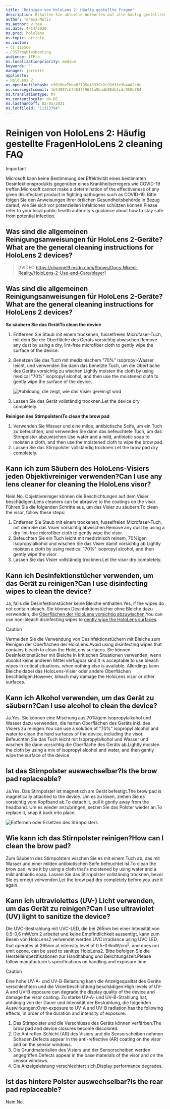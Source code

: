 ```yaml
---
title: 'Reinigen von HoloLens 2: Häufig gestellte Fragen'
description: Erhalten Sie aktuelle Antworten auf alle häufig gestellten Fragen zum Bereinigen und Warten Ihres HoloLens 2-Geräts.
author: Teresa-Motiv
ms.author: v-tea
ms.date: 4/14/2020
ms.prod: hololens
ms.topic: article
ms.custom:
- CI 115560
- CSSTroubleshooting
audience: ITPro
ms.localizationpriority: medium
keywords: ''
manager: jarrettr
appliesto:
- HoloLens 2
ms.openlocfilehash: c9016be7bba8f795e43339c2c93d3fe3b44d2c8c
ms.sourcegitcommit: 1d44907cb7454ff96f1a9badb90db4cdc958e784
ms.translationtype: MT
ms.contentlocale: de-DE
ms.lasthandoff: 02/05/2021
ms.locfileid: "11313794"
---
```

# <span data-ttu-id="01924-103">Reinigen von HoloLens 2: Häufig gestellte Fragen</span><span class="sxs-lookup"><span data-stu-id="01924-103">HoloLens 2 cleaning FAQ</span></span>

> [!IMPORTANT]  
> <span data-ttu-id="01924-104">Microsoft kann keine Bestimmung der Effektivität eines bestimmten Desinfektionsprodukts gegenüber eines Krankheitserregers wie COVID-19 treffen.</span><span class="sxs-lookup"><span data-stu-id="01924-104">Microsoft cannot make a determination of the effectiveness of any given disinfectant product in fighting pathogens such as COVID-19.</span></span> <span data-ttu-id="01924-105">Bitte folgen Sie den Anweisungen Ihrer örtlichen Gesundheitsbehörde in Bezug darauf, wie Sie sich vor potenziellen Infektionen schützen können.</span><span class="sxs-lookup"><span data-stu-id="01924-105">Please refer to your local public health authority's guidance about how to stay safe from potential infection.</span></span>  

## <span data-ttu-id="01924-106">Was sind die allgemeinen Reinigungsanweisungen für HoloLens 2-Geräte?</span><span class="sxs-lookup"><span data-stu-id="01924-106">What are the general cleaning instructions for HoloLens 2 devices?</span></span>

> [!VIDEO https://channel9.msdn.com/Shows/Docs-Mixed-Reality/HoloLens-2-Use-and-Care/player]
## <span data-ttu-id="01924-107">Was sind die allgemeinen Reinigungsanweisungen für HoloLens 2-Geräte?</span><span class="sxs-lookup"><span data-stu-id="01924-107">What are the general cleaning instructions for HoloLens 2 devices?</span></span>
<!-- <iframe src="https://channel9.msdn.com/Shows/Docs-Mixed-Reality/HoloLens-2-Use-and-Care/player" width="960" height="540" allowFullScreen frameBorder="0" title="HoloLens 2 Use and Care - Microsoft Channel 9 Video"></iframe> -->

**<span data-ttu-id="01924-108">So säubern Sie das Gerät</span><span class="sxs-lookup"><span data-stu-id="01924-108">To clean the device</span></span>**

1. <span data-ttu-id="01924-109">Entfernen Sie Staub mit einem trockenen, fusselfreien Microfaser-Tuch, mit dem Sie die Oberfläche des Geräts vorsichtig abwischen.</span><span class="sxs-lookup"><span data-stu-id="01924-109">Remove any dust by using a dry, lint-free microfiber cloth to gently wipe the surface of the device.</span></span>
1. <span data-ttu-id="01924-110">Benetzen Sie das Tuch mit medizinischem "70%" Isopropyl-Wasser leicht, und verwenden Sie dann das benetzte Tuch, um die Oberfläche des Geräts vorsichtig zu wischen.</span><span class="sxs-lookup"><span data-stu-id="01924-110">Lightly moisten the cloth by using medical "70%" isopropyl alcohol, and then use the moistened cloth to gently wipe the surface of the device.</span></span>

   ![Abbildung, die zeigt, wie das Visier gereinigt wird](images/hololens-cleaning-visor.png)

1. <span data-ttu-id="01924-112">Lassen Sie das Gerät vollständig trocknen.</span><span class="sxs-lookup"><span data-stu-id="01924-112">Let the device dry completely.</span></span>

**<span data-ttu-id="01924-113">Reinigen des Stirnpolsters</span><span class="sxs-lookup"><span data-stu-id="01924-113">To clean the brow pad</span></span>**

1. <span data-ttu-id="01924-114">Verwenden Sie Wasser und eine milde, antibiotische Seife, um ein Tuch zu befeuchten, und verwenden Sie dann das befeuchtete Tuch, um das Stirnpolster abzuwischen.</span><span class="sxs-lookup"><span data-stu-id="01924-114">Use water and a mild, antibiotic soap to moisten a cloth, and then use the moistened cloth to wipe the brow pad.</span></span>
1. <span data-ttu-id="01924-115">Lassen Sie das Stirnpolster vollständig trocknen.</span><span class="sxs-lookup"><span data-stu-id="01924-115">Let the brow pad dry completely.</span></span>

## <span data-ttu-id="01924-116">Kann ich zum Säubern des HoloLens-Visiers jeden Objektivreiniger verwenden?</span><span class="sxs-lookup"><span data-stu-id="01924-116">Can I use any lens cleaner for cleaning the HoloLens visor?</span></span>

<span data-ttu-id="01924-117">Nein.</span><span class="sxs-lookup"><span data-stu-id="01924-117">No.</span></span> <span data-ttu-id="01924-118">Objektivreiniger können die Beschichtungen auf dem Visier beschädigen.</span><span class="sxs-lookup"><span data-stu-id="01924-118">Lens cleaners can be abrasive to the coatings on the visor.</span></span> <span data-ttu-id="01924-119">Führen Sie die folgenden Schritte aus, um das Visier zu säubern:</span><span class="sxs-lookup"><span data-stu-id="01924-119">To clean the visor, follow these steps:</span></span>  

1. <span data-ttu-id="01924-120">Entfernen Sie Staub mit einem trockenen, fusselfreien Microfaser-Tuch, mit dem Sie das Visier vorsichtig abwischen.</span><span class="sxs-lookup"><span data-stu-id="01924-120">Remove any dust by using a dry lint-free microfiber cloth to gently wipe the visor.</span></span>
1. <span data-ttu-id="01924-121">Befeuchten Sie ein Tuch leicht mit medizinisch reinem, 70%igen Isopropylalkohol und wischen Sie das Visier damit vorsichtig ab.</span><span class="sxs-lookup"><span data-stu-id="01924-121">Lightly moisten a cloth by using medical "70%" isopropyl alcohol, and then gently wipe the visor.</span></span>
1. <span data-ttu-id="01924-122">Lassen Sie das Visier vollständig trocknen.</span><span class="sxs-lookup"><span data-stu-id="01924-122">Let the visor dry completely.</span></span>

## <span data-ttu-id="01924-123">Kann ich Desinfektionstücher verwenden, um das Gerät zu reinigen?</span><span class="sxs-lookup"><span data-stu-id="01924-123">Can I use disinfecting wipes to clean the device?</span></span>

<span data-ttu-id="01924-124">Ja, falls die Desinfektionstücher keine Bleiche enthalten.</span><span class="sxs-lookup"><span data-stu-id="01924-124">Yes, if the wipes do not contain bleach.</span></span> <span data-ttu-id="01924-125">Sie können Desinfektionstücher ohne Bleiche dazu verwenden, die [Oberflächen der HoloLens vorsichtig abzuwischen](#what-are-the-general-cleaning-instructions-for-hololens-2-devices).</span><span class="sxs-lookup"><span data-stu-id="01924-125">You can use non-bleach disinfecting wipes to [gently wipe the HoloLens surfaces](#what-are-the-general-cleaning-instructions-for-hololens-2-devices).</span></span>  

> [!CAUTION]  
> <span data-ttu-id="01924-126">Vermeiden Sie die Verwendung von Desinfektionstüchern mit Bleiche zum Reinigen der Oberflächen der HoloLens.</span><span class="sxs-lookup"><span data-stu-id="01924-126">Avoid using disinfecting wipes that contains bleach to clean the HoloLens surfaces.</span></span> <span data-ttu-id="01924-127">Sie können Desinfektionstücher mit Bleiche in kritischen Situationen verwenden, wenn absolut keine anderen Mittel verfügbar sind.</span><span class="sxs-lookup"><span data-stu-id="01924-127">It is acceptable to use bleach wipes in critical situations, when nothing else is available.</span></span> <span data-ttu-id="01924-128">Allerdings kann Bleiche dabei das HoloLens-Visier oder andere Oberflächen beschädigen.</span><span class="sxs-lookup"><span data-stu-id="01924-128">However, bleach may damage the HoloLens visor or other surfaces.</span></span>

## <span data-ttu-id="01924-129">Kann ich Alkohol verwenden, um das Gerät zu säubern?</span><span class="sxs-lookup"><span data-stu-id="01924-129">Can I use alcohol to clean the device?</span></span>

<span data-ttu-id="01924-130">Ja.</span><span class="sxs-lookup"><span data-stu-id="01924-130">Yes.</span></span> <span data-ttu-id="01924-131">Sie können eine Mischung aus 70%igem Isopropylalkohol und Wasser dazu verwenden, die harten Oberflächen des Geräts inkl. des Visiers zu reinigen.</span><span class="sxs-lookup"><span data-stu-id="01924-131">You can use a solution of "70%" isopropyl alcohol and water to clean the hard surfaces of the device, including the visor.</span></span> <span data-ttu-id="01924-132">Befeuchten Sie das Tuch leicht mit Isopropylalkohol und Wasser und wischen Sie dann vorsichtig die Oberfläche des Geräts ab.</span><span class="sxs-lookup"><span data-stu-id="01924-132">Lightly moisten the cloth by using a mix of isopropyl alcohol and water, and then gently wipe the surface of the device</span></span>

## <span data-ttu-id="01924-133">Ist das Stirnpolster auswechselbar?</span><span class="sxs-lookup"><span data-stu-id="01924-133">Is the brow pad replaceable?</span></span>

<span data-ttu-id="01924-134">Ja.</span><span class="sxs-lookup"><span data-stu-id="01924-134">Yes.</span></span> <span data-ttu-id="01924-135">Das Stirnpolster ist magnetisch am Gerät befestigt.</span><span class="sxs-lookup"><span data-stu-id="01924-135">The brow pad is magnetically attached to the device.</span></span> <span data-ttu-id="01924-136">Um es zu lösen, ziehen Sie es vorsichtig vom Kopfband ab.</span><span class="sxs-lookup"><span data-stu-id="01924-136">To detach it, pull it gently away from the headband.</span></span> <span data-ttu-id="01924-137">Um es wieder anzubringen, setzen Sie das Polster wieder an.</span><span class="sxs-lookup"><span data-stu-id="01924-137">To replace it, snap it back into place.</span></span>

![Entfernen oder Ersetzen des Stirnpolsters](images/hololens2-remove-browpad.png)

## <span data-ttu-id="01924-139">Wie kann ich das Stirnpolster reinigen?</span><span class="sxs-lookup"><span data-stu-id="01924-139">How can I clean the brow pad?</span></span>

<span data-ttu-id="01924-140">Zum Säubern des Stirnpolsters wischen Sie es mit einem Tuch ab, das mit Wasser und einer milden antibiotischen Seife befeuchtet ist.</span><span class="sxs-lookup"><span data-stu-id="01924-140">To clean the brow pad, wipe it by using a cloth that's moistened by using water and a mild antibiotic soap.</span></span> <span data-ttu-id="01924-141">Lassen Sie das Stirnpolster vollständig trocknen, bevor Sie es erneut verwenden.</span><span class="sxs-lookup"><span data-stu-id="01924-141">Let the brow pad dry completely before you use it again.</span></span>

## <span data-ttu-id="01924-142">Kann ich ultraviolettes (UV-) Licht verwenden, um das Gerät zu reinigen?</span><span class="sxs-lookup"><span data-stu-id="01924-142">Can I use ultraviolet (UV) light to sanitize the device?</span></span>

<span data-ttu-id="01924-143">Die UVC-Bestrahlung mit UVC-LED, die bei 265nm bei einer Intensität von 0,5-0,6 mW/cm 2 arbeitet und keine Empfindlichkeit aussentigt, kann zum Besen von <sup> </sup> HoloLens2 verwendet werden.</span><span class="sxs-lookup"><span data-stu-id="01924-143">UVC irradiance using UVC LED, that operates at 265nm at intensity level of 0.5-0.6mW/cm<sup>2</sup>, and does not emit ozone, can be used to sanitize HoloLens2.</span></span> <span data-ttu-id="01924-144">Bitte befolgen Sie die Herstellerspezifikationen zur Handhabung und Belichtungszeit.</span><span class="sxs-lookup"><span data-stu-id="01924-144">Please follow manufacturer’s specifications on handling and exposure time.</span></span>

> [!CAUTION]  
> <span data-ttu-id="01924-145">Eine hohe UV-A- und UV-B-Belastung kann die Anzeigequalität des Geräts verschlechtern und die Visierbeschichtung beschädigen.</span><span class="sxs-lookup"><span data-stu-id="01924-145">High levels of UV-A and UV-B exposure can degrade the display quality of the device and damage the visor coating.</span></span> <span data-ttu-id="01924-146">Zu starke UV-A- und UV-B-Strahlung hat, abhängig von der Dauer und Intensität der Bestrahlung, die folgenden Auswirkungen:</span><span class="sxs-lookup"><span data-stu-id="01924-146">Over-exposure to UV-A and UV-B radiation has the following effects, in order of the duration and intensity of exposure:</span></span>
>  
> 1. <span data-ttu-id="01924-147">Das Stirnpolster und die Verschlüsse des Geräts können verfärben.</span><span class="sxs-lookup"><span data-stu-id="01924-147">The brow pad and device closures become discolored.</span></span>
> 1. <span data-ttu-id="01924-148">Die Antireflex-Schicht (AR) des Visiers und die Sensorscheiben nehmen Schaden.</span><span class="sxs-lookup"><span data-stu-id="01924-148">Defects appear in the anti-reflective (AR) coating on the visor and on the sensor windows.</span></span>
> 1. <span data-ttu-id="01924-149">Die Grundmaterialien des Visiers und der Sensorscheiben werden angegriffen.</span><span class="sxs-lookup"><span data-stu-id="01924-149">Defects appear in the base materials of the visor and on the sensor windows.</span></span>
> 1. <span data-ttu-id="01924-150">Die Anzeigeleistung verschlechtert sich.</span><span class="sxs-lookup"><span data-stu-id="01924-150">Display performance degrades.</span></span>

## <span data-ttu-id="01924-151">Ist das hintere Polster auswechselbar?</span><span class="sxs-lookup"><span data-stu-id="01924-151">Is the rear pad replaceable?</span></span>

<span data-ttu-id="01924-152">Nein.</span><span class="sxs-lookup"><span data-stu-id="01924-152">No.</span></span>
